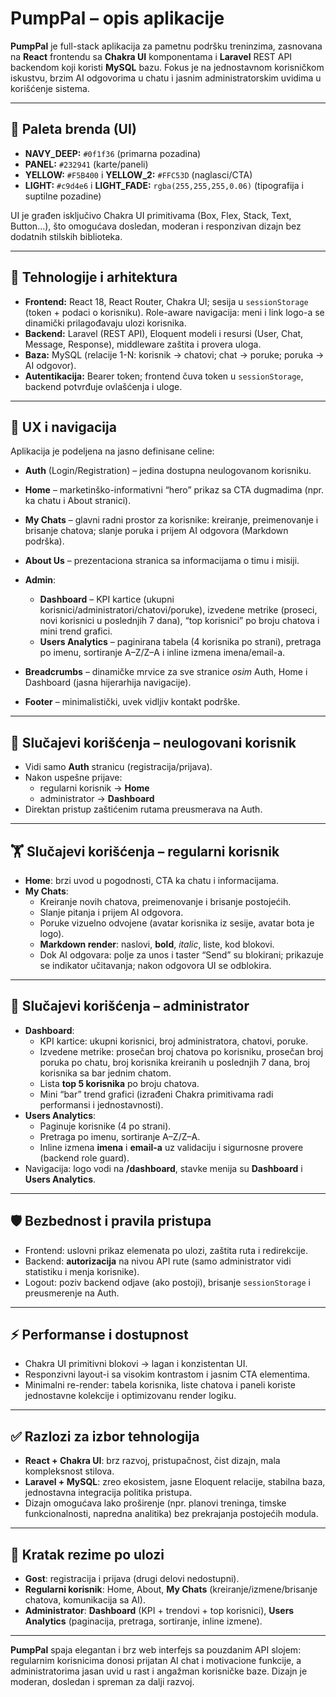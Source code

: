 # PumpPal – opis aplikacije

**PumpPal** je full-stack aplikacija za pametnu podršku treninzima, zasnovana na **React** frontendu sa **Chakra UI** komponentama i **Laravel** REST API backendom koji koristi **MySQL** bazu. Fokus je na jednostavnom korisničkom iskustvu, brzim AI odgovorima u chatu i jasnim administratorskim uvidima u korišćenje sistema.

---

## 🎨 Paleta brenda (UI)

- **NAVY_DEEP:** `#0f1f36` (primarna pozadina)
- **PANEL:** `#232941` (karte/paneli)
- **YELLOW:** `#F5B400` i **YELLOW_2:** `#FFC53D` (naglasci/CTA)
- **LIGHT:** `#c9d4e6` i **LIGHT_FADE:** `rgba(255,255,255,0.06)` (tipografija i suptilne pozadine)

UI je građen isključivo Chakra UI primitivama (Box, Flex, Stack, Text, Button…), što omogućava dosledan, moderan i responzivan dizajn bez dodatnih stilskih biblioteka.

---

## 🧱 Tehnologije i arhitektura

- **Frontend:** React 18, React Router, Chakra UI; sesija u `sessionStorage` (token + podaci o korisniku). Role-aware navigacija: meni i link logo-a se dinamički prilagođavaju ulozi korisnika.
- **Backend:** Laravel (REST API), Eloquent modeli i resursi (User, Chat, Message, Response), middleware zaštita i provera uloga.
- **Baza:** MySQL (relacije 1-N: korisnik → chatovi; chat → poruke; poruka → AI odgovor).
- **Autentikacija:** Bearer token; frontend čuva token u `sessionStorage`, backend potvrđuje ovlašćenja i uloge.

---

## 🧭 UX i navigacija

Aplikacija je podeljena na jasno definisane celine:

- **Auth** (Login/Registration) – jedina dostupna neulogovanom korisniku.
- **Home** – marketinško-informativni “hero” prikaz sa CTA dugmadima (npr. ka chatu i About stranici).
- **My Chats** – glavni radni prostor za korisnike: kreiranje, preimenovanje i brisanje chatova; slanje poruka i prijem AI odgovora (Markdown podrška).
- **About Us** – prezentaciona stranica sa informacijama o timu i misiji.
- **Admin**:  
  - **Dashboard** – KPI kartice (ukupni korisnici/administratori/chatovi/poruke), izvedene metrike (proseci, novi korisnici u poslednjih 7 dana), “top korisnici” po broju chatova i mini trend grafici.  
  - **Users Analytics** – paginirana tabela (4 korisnika po strani), pretraga po imenu, sortiranje A–Z/Z–A i inline izmena imena/email-a.

- **Breadcrumbs** – dinamičke mrvice za sve stranice *osim* Auth, Home i Dashboard (jasna hijerarhija navigacije).
- **Footer** – minimalistički, uvek vidljiv kontakt podrške.

---

## 👤 Slučajevi korišćenja – neulogovani korisnik

- Vidi samo **Auth** stranicu (registracija/prijava).
- Nakon uspešne prijave:  
  - regularni korisnik → **Home**  
  - administrator → **Dashboard**  
- Direktan pristup zaštićenim rutama preusmerava na Auth.

---

## 🏋️ Slučajevi korišćenja – regularni korisnik

- **Home**: brzi uvod u pogodnosti, CTA ka chatu i informacijama.
- **My Chats**:
  - Kreiranje novih chatova, preimenovanje i brisanje postojećih.
  - Slanje pitanja i prijem AI odgovora.
  - Poruke vizuelno odvojene (avatar korisnika iz sesije, avatar bota je logo).
  - **Markdown render**: naslovi, **bold**, *italic*, liste, kod blokovi.
  - Dok AI odgovara: polje za unos i taster “Send” su blokirani; prikazuje se indikator učitavanja; nakon odgovora UI se odblokira.

---

## 🔐 Slučajevi korišćenja – administrator

- **Dashboard**:
  - KPI kartice: ukupni korisnici, broj administratora, chatovi, poruke.
  - Izvedene metrike: prosečan broj chatova po korisniku, prosečan broj poruka po chatu, broj korisnika kreiranih u poslednjih 7 dana, broj korisnika sa bar jednim chatom.
  - Lista **top 5 korisnika** po broju chatova.
  - Mini “bar” trend grafici (izrađeni Chakra primitivama radi performansi i jednostavnosti).
- **Users Analytics**:
  - Paginuje korisnike (4 po strani).
  - Pretraga po imenu, sortiranje A–Z/Z–A.
  - Inline izmena **imena** i **email-a** uz validaciju i sigurnosne provere (backend role guard).
- Navigacija: logo vodi na **/dashboard**, stavke menija su **Dashboard** i **Users Analytics**.

---

## 🛡️ Bezbednost i pravila pristupa

- Frontend: uslovni prikaz elemenata po ulozi, zaštita ruta i redirekcije.
- Backend: **autorizacija** na nivou API rute (samo administrator vidi statistiku i menja korisnike).
- Logout: poziv backend odjave (ako postoji), brisanje `sessionStorage` i preusmerenje na Auth.

---

## ⚡ Performanse i dostupnost

- Chakra UI primitivni blokovi → lagan i konzistentan UI.
- Responzivni layout-i sa visokim kontrastom i jasnim CTA elementima.
- Minimalni re-render: tabela korisnika, liste chatova i paneli koriste jednostavne kolekcije i optimizovanu render logiku.

---

## ✅ Razlozi za izbor tehnologija

- **React + Chakra UI**: brz razvoj, pristupačnost, čist dizajn, mala kompleksnost stilova.
- **Laravel + MySQL**: zreo ekosistem, jasne Eloquent relacije, stabilna baza, jednostavna integracija politika pristupa.
- Dizajn omogućava lako proširenje (npr. planovi treninga, timske funkcionalnosti, napredna analitika) bez prekrajanja postojećih modula.

---

## 🧩 Kratak rezime po ulozi

- **Gost**: registracija i prijava (drugi delovi nedostupni).
- **Regularni korisnik**: Home, About, **My Chats** (kreiranje/izmene/brisanje chatova, komunikacija sa AI).
- **Administrator**: **Dashboard** (KPI + trendovi + top korisnici), **Users Analytics** (paginacija, pretraga, sortiranje, inline izmene).

---

**PumpPal** spaja elegantan i brz web interfejs sa pouzdanim API slojem: regularnim korisnicima donosi prijatan AI chat i motivacione funkcije, a administratorima jasan uvid u rast i angažman korisničke baze. Dizajn je moderan, dosledan i spreman za dalji razvoj.


